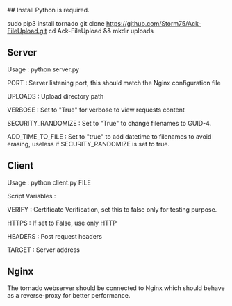 ## Install
Python is required. 

sudo pip3 install tornado
git clone https://github.com/Storm75/Ack-FileUpload.git
cd Ack-FileUpload && mkdir uploads

## Server

Usage : python server.py

PORT               : Server listening port, this should match the Nginx configuration file

UPLOADS            : Upload directory path

VERBOSE            : Set to "True" for verbose to view requests content

SECURITY_RANDOMIZE : Set to "True" to change filenames to GUID-4.

ADD_TIME_TO_FILE   : Set to "true" to add datetime to filenames to avoid erasing, useless if SECURITY_RANDOMIZE is set to true.


## Client

Usage : python client.py FILE

Script Variables :

VERIFY    : Certificate Verification, set this to false only for testing purpose.

HTTPS     : If set to False, use only HTTP

HEADERS   : Post request headers

TARGET    : Server address


## Nginx

The tornado webserver should be connected to Nginx which should behave as a reverse-proxy for better performance.
